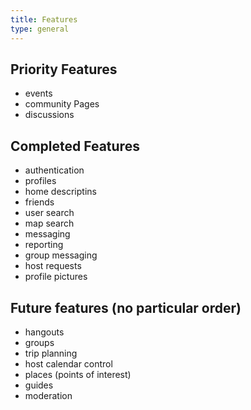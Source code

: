 ```yaml
---
title: Features
type: general
---
```


## Priority Features

- events
- community Pages
- discussions

## Completed Features

- authentication
- profiles
- home descriptins
- friends
- user search
- map search
- messaging
- reporting
- group messaging
- host requests
- profile pictures

## Future features (no particular order)

- hangouts
- groups
- trip planning
- host calendar control
- places (points of interest)
- guides
- moderation
